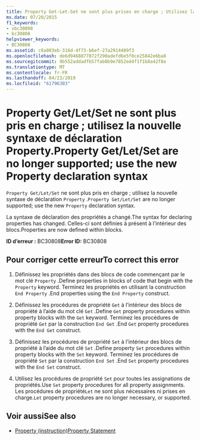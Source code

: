 ```yaml
---
title: Property Get-Let-Set ne sont plus prises en charge ; Utilisez la nouvelle syntaxe de déclaration de propriété
ms.date: 07/20/2015
f1_keywords:
- vbc30808
- bc30808
helpviewer_keywords:
- BC30808
ms.assetid: c8a803eb-316d-4f73-b6ef-27a2914409f3
ms.openlocfilehash: de6d9468877872f290adefd6e5f0ce25842e6ba8
ms.sourcegitcommit: 9b552addadfb57fab0b9e7852ed4f1f1b8a42f8e
ms.translationtype: MT
ms.contentlocale: fr-FR
ms.lasthandoff: 04/23/2019
ms.locfileid: "61796303"
---
```

# <a name="property-getletset-are-no-longer-supported-use-the-new-property-declaration-syntax"></a><span data-ttu-id="0a06d-102">Property Get/Let/Set ne sont plus pris en charge ; utilisez la nouvelle syntaxe de déclaration Property.</span><span class="sxs-lookup"><span data-stu-id="0a06d-102">Property Get/Let/Set are no longer supported; use the new Property declaration syntax</span></span>
<span data-ttu-id="0a06d-103">`Property Get/Let/Set` ne sont plus pris en charge ; utilisez la nouvelle syntaxe de déclaration `Property` .</span><span class="sxs-lookup"><span data-stu-id="0a06d-103">`Property Get/Let/Set` are no longer supported; use the new `Property` declaration syntax.</span></span>  
  
 <span data-ttu-id="0a06d-104">La syntaxe de déclaration des propriétés a changé.</span><span class="sxs-lookup"><span data-stu-id="0a06d-104">The syntax for declaring properties has changed.</span></span> <span data-ttu-id="0a06d-105">Celles-ci sont définies à présent à l’intérieur des blocs.</span><span class="sxs-lookup"><span data-stu-id="0a06d-105">Properties are now defined within blocks.</span></span>  
  
 <span data-ttu-id="0a06d-106">**ID d’erreur :** BC30808</span><span class="sxs-lookup"><span data-stu-id="0a06d-106">**Error ID:** BC30808</span></span>  
  
## <a name="to-correct-this-error"></a><span data-ttu-id="0a06d-107">Pour corriger cette erreur</span><span class="sxs-lookup"><span data-stu-id="0a06d-107">To correct this error</span></span>  
  
1. <span data-ttu-id="0a06d-108">Définissez les propriétés dans des blocs de code commençant par le mot clé `Property` .</span><span class="sxs-lookup"><span data-stu-id="0a06d-108">Define properties in blocks of code that begin with the `Property` keyword.</span></span> <span data-ttu-id="0a06d-109">Terminez les propriétés en utilisant la construction `End Property` .</span><span class="sxs-lookup"><span data-stu-id="0a06d-109">End properties using the `End Property` construct.</span></span>  
  
2. <span data-ttu-id="0a06d-110">Définissez les procédures de propriété `Get` à l’intérieur des blocs de propriété à l’aide du mot clé `Get` .</span><span class="sxs-lookup"><span data-stu-id="0a06d-110">Define `Get` property procedures within property blocks with the `Get` keyword.</span></span> <span data-ttu-id="0a06d-111">Terminez les procédures de propriété `Get` par la construction `End Get` .</span><span class="sxs-lookup"><span data-stu-id="0a06d-111">End `Get` property procedures with the `End Get` construct.</span></span>  
  
3. <span data-ttu-id="0a06d-112">Définissez les procédures de propriété `Set` à l’intérieur des blocs de propriété à l’aide du mot clé `Set` .</span><span class="sxs-lookup"><span data-stu-id="0a06d-112">Define property `Set` procedures within property blocks with the `Set` keyword.</span></span> <span data-ttu-id="0a06d-113">Terminez les procédures de propriété `Set` par la construction `End Set` .</span><span class="sxs-lookup"><span data-stu-id="0a06d-113">End `Set` property procedures with the `End Set` construct.</span></span>  
  
4. <span data-ttu-id="0a06d-114">Utilisez les procédures de propriété `Set` pour toutes les assignations de propriétés.</span><span class="sxs-lookup"><span data-stu-id="0a06d-114">Use `Set` property procedures for all property assignments.</span></span> <span data-ttu-id="0a06d-115">Les procédures de propriété`Let` ne sont plus nécessaires ni prises en charge.</span><span class="sxs-lookup"><span data-stu-id="0a06d-115">`Let` property procedures are no longer necessary, or supported.</span></span>  
  
## <a name="see-also"></a><span data-ttu-id="0a06d-116">Voir aussi</span><span class="sxs-lookup"><span data-stu-id="0a06d-116">See also</span></span>

- [<span data-ttu-id="0a06d-117">Property (instruction)</span><span class="sxs-lookup"><span data-stu-id="0a06d-117">Property Statement</span></span>](../../visual-basic/language-reference/statements/property-statement.md)
